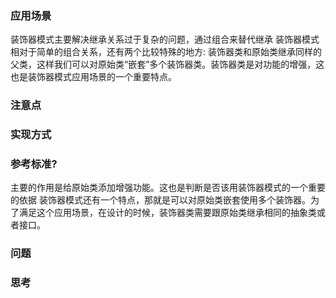 ### 应用场景 
装饰器模式主要解决继承关系过于复杂的问题，通过组合来替代继承
装饰器模式相对于简单的组合关系，还有两个比较特殊的地方: 装饰器类和原始类继承同样的父类，这样我们可以对原始类“嵌套”多个装饰器类。装饰器类是对功能的增强，这也是装饰器模式应用场景的一个重要特点。

### 注意点

### 实现方式

### 参考标准?
主要的作用是给原始类添加增强功能。这也是判断是否该用装饰器模式的一个重要的依据
装饰器模式还有一个特点，那就是可以对原始类嵌套使用多个装饰器。为了满足这个应用场景，在设计的时候，装饰器类需要跟原始类继承相同的抽象类或者接口。

### 问题

### 思考
